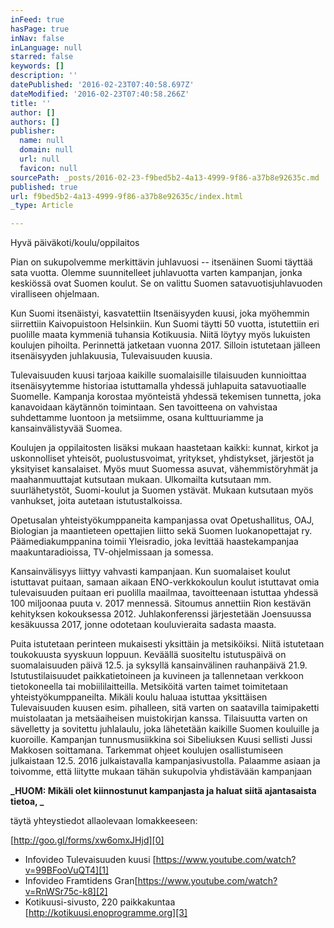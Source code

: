 ```yaml
---
inFeed: true
hasPage: true
inNav: false
inLanguage: null
starred: false
keywords: []
description: ''
datePublished: '2016-02-23T07:40:58.697Z'
dateModified: '2016-02-23T07:40:58.266Z'
title: ''
author: []
authors: []
publisher:
  name: null
  domain: null
  url: null
  favicon: null
sourcePath: _posts/2016-02-23-f9bed5b2-4a13-4999-9f86-a37b8e92635c.md
published: true
url: f9bed5b2-4a13-4999-9f86-a37b8e92635c/index.html
_type: Article

---
```

Hyvä päiväkoti/koulu/oppilaitos

Pian on sukupolvemme merkittävin juhlavuosi -- itsenäinen Suomi täyttää sata vuotta. Olemme suunnitelleet juhlavuotta varten kampanjan, jonka keskiössä ovat Suomen koulut. Se on valittu Suomen satavuotisjuhlavuoden viralliseen ohjelmaan. 

Kun Suomi itsenäistyi, kasvatettiin Itsenäisyyden kuusi, joka myöhemmin siirrettiin Kaivopuistoon Helsinkiin. Kun Suomi täytti 50 vuotta, istutettiin eri puolille maata kymmeniä tuhansia Kotikuusia. Niitä löytyy myös lukuisten koulujen pihoilta. Perinnettä jatketaan vuonna 2017\. Silloin istutetaan jälleen itsenäisyyden juhlakuusia, Tulevaisuuden kuusia.

Tulevaisuuden kuusi tarjoaa kaikille suomalaisille tilaisuuden kunnioittaa itsenäisyytemme historiaa istuttamalla yhdessä juhlapuita satavuotiaalle Suomelle. Kampanja korostaa myönteistä yhdessä tekemisen tunnetta, joka kanavoidaan käytännön toimintaan. Sen tavoitteena on vahvistaa suhdettamme luontoon ja metsiimme, osana kulttuuriamme ja kansainvälistyvää Suomea.

Koulujen ja oppilaitosten lisäksi mukaan haastetaan kaikki: kunnat, kirkot ja uskonnolliset yhteisöt, puolustusvoimat, yritykset, yhdistykset, järjestöt ja yksityiset kansalaiset. Myös muut Suomessa asuvat, vähemmistöryhmät ja maahanmuuttajat kutsutaan mukaan. Ulkomailta kutsutaan mm. suurlähetystöt, Suomi-koulut ja Suomen ystävät. Mukaan kutsutaan myös vanhukset, joita autetaan istutustalkoissa. 

Opetusalan yhteistyökumppaneita kampanjassa ovat Opetushallitus, OAJ, Biologian ja maantieteen opettajien liitto sekä Suomen luokanopettajat ry. Päämediakumppanina toimii Yleisradio, joka levittää haastekampanjaa maakuntaradioissa, TV-ohjelmissaan ja somessa. 

Kansainvälisyys liittyy vahvasti kampanjaan. Kun suomalaiset koulut istuttavat puitaan, samaan aikaan ENO-verkkokoulun koulut istuttavat omia tulevaisuuden puitaan eri puolilla maailmaa, tavoitteenaan istuttaa yhdessä 100 miljoonaa puuta v. 2017 mennessä. Sitoumus annettiin Rion kestävän kehityksen kokouksessa 2012\. Juhlakonferenssi järjestetään Joensuussa kesäkuussa 2017, jonne odotetaan kouluvieraita sadasta maasta.

Puita istutetaan perinteen mukaisesti yksittäin ja metsiköiksi. Niitä istutetaan toukokuusta syyskuun loppuun. Keväällä suositeltu istutuspäivä on suomalaisuuden päivä 12.5\. ja syksyllä kansainvälinen rauhanpäivä 21.9\. Istutustilaisuudet paikkatietoineen ja kuvineen ja tallennetaan verkkoon tietokoneella tai mobiililaitteilla.  Metsiköitä varten taimet toimitetaan yhteistyökumppaneilta.  Mikäli koulu haluaa istuttaa yksittäisen Tulevaisuuden kuusen esim. pihalleen, sitä varten on saatavilla taimipaketti muistolaatan ja metsäaiheisen muistokirjan kanssa. Tilaisuutta varten on sävelletty ja sovitettu juhlalaulu, joka lähetetään kaikille Suomen kouluille ja kuoroille. Kampanjan tunnusmusiikkina soi Sibeliuksen Kuusi sellisti Jussi Makkosen soittamana.  Tarkemmat ohjeet koulujen osallistumiseen julkaistaan 12.5\. 2016 julkaistavalla kampanjasivustolla. Palaamme asiaan ja toivomme, että liitytte mukaan tähän sukupolvia yhdistävään kampanjaan

**_HUOM: Mikäli olet kiinnostunut kampanjasta ja haluat siitä ajantasaista tietoa, _**

täytä yhteystiedot allaolevaan lomakkeeseen:

[http://goo.gl/forms/xw6omxJHjd][0]

* Infovideo Tulevaisuuden kuusi [https://www.youtube.com/watch?v=99BFooVuQT4][1]
* Infovideo Framtidens Gran[https://www.youtube.com/watch?v=RnWSr75c-k8][2]
* Kotikuusi-sivusto, 220 paikkakuntaa [http://kotikuusi.enoprogramme.org][3]

[0]: http://goo.gl/forms/xw6omxJHjd
[1]: https://www.youtube.com/watch?v=99BFooVuQT4
[2]: https://www.youtube.com/watch?v=RnWSr75c-k8
[3]: http://kotikuusi.enoprogramme.org/